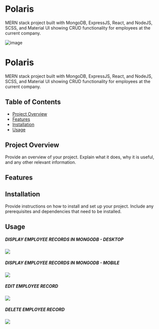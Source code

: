 ﻿# Polaris
MERN stack project built with MongoDB, ExpressJS, React, and NodeJS, SCSS, and Material UI showing CRUD functionality for employees at the current company.

![image](https://github.com/bartswierz/employee-records/assets/100662080/4164178d-e221-4663-b585-adf42f7cf3d9)



# Polaris

MERN stack project built with MongoDB, ExpressJS, React, and NodeJS, SCSS, and Material UI showing CRUD functionality for employees at the current company.

## Table of Contents

- [Project Overview](#project-overview)
- [Features](#features)
- [Installation](#installation)
- [Usage](#usage)

## Project Overview

Provide an overview of your project. Explain what it does, why it is useful, and any other relevant information.

## Features

<!-- List the key features of your project. Describe each feature briefly and explain how it benefits the users. -->


## Installation

Provide instructions on how to install and set up your project. Include any prerequisites and dependencies that need to be installed.

## Usage

<!--Explain how to use your project. Provide examples and code snippets to demonstrate its functionality. You can also include screenshots or GIFs to visually showcase your project. -->
##### DISPLAY EMPLOYEE RECORDS IN MONGODB - DESKTOP
![](https://media.giphy.com/media/v1.Y2lkPTc5MGI3NjExMjE4YjhlNDdhNWYwNWYwMTU1OGZhZDJiZWFlMGYyOTc0NzRkNmI1NiZlcD12MV9pbnRlcm5hbF9naWZzX2dpZklkJmN0PWc/l0AfwbmPqxG1hPGlrv/giphy.gif)

##### DISPLAY EMPLOYEE RECORDS IN MONGODB - MOBILE
![](https://media.giphy.com/media/qSeeOTKEb6yQe7BQMV/giphy.gif)

##### EDIT EMPLOYEE RECORD
![](https://media.giphy.com/media/qRODnMUqXGzzGpdZhL/giphy.gif)

##### DELETE EMPLOYEE RECORD
![](https://media.giphy.com/media/KyTae3MIfynCe5Tcmr/giphy.gif)
